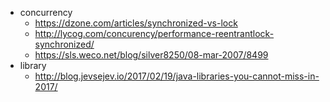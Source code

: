 * concurrency
    * https://dzone.com/articles/synchronized-vs-lock
    * http://lycog.com/concurency/performance-reentrantlock-synchronized/
    * https://sls.weco.net/blog/silver8250/08-mar-2007/8499
* library
    * http://blog.jevsejev.io/2017/02/19/java-libraries-you-cannot-miss-in-2017/
    
